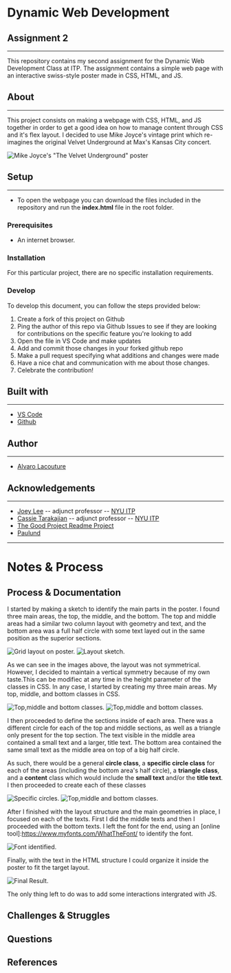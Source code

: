 # Dynamic Web Development 
## Assignment 2
***

This repository contains my second assignment for the Dynamic Web Development Class at ITP. The assignment contains a simple web page with an interactive swiss-style poster made in CSS, HTML, and JS.

## About
***

This project consists on making a webpage with CSS, HTML, and JS together in order to get a good idea on how to manage content through CSS and it's flex layout. I decided to use Mike Joyce's vintage print which re-imagines the original Velvet Underground at Max's Kansas City concert.

![Mike Joyce's "The Velvet Underground" poster](assets/MikeJoyce-velvetUnderground.jpg)


## Setup
***

 - To open the webpage you can download the files included in the repository and run the **index.html** file in the root folder.

### Prerequisites

 -  An internet browser.

### Installation

For this particular project, there are no specific installation requirements.

### Develop

To develop this document, you can follow the steps provided below:
1. Create a fork of this project on Github
2. Ping the author of this repo via Github Issues to see if they are looking for contributions on the specific feature you're looking to add
3. Open the file in VS Code and make updates 
4. Add and commit those changes in your forked github repo
5. Make a pull request specifying what additions and changes were made
6. Have a nice chat and communication with me about those changes. 
7. Celebrate the contribution! 

## Built with
***
* [VS Code](https://code.visualstudio.com/)
* [Github](https://github.com)


## Author
***
* [Alvaro Lacouture](https://alvarolacouture.com) 

## Acknowledgements
***
* [Joey Lee](https://jk-lee.com) -- adjunct professor -- [NYU ITP](https://itp.nyu.edu)
* [Cassie Tarakajian](https://cassietarakajian.com/) -- adjunct professor -- [NYU ITP](https://itp.nyu.edu)
* [The Good Project Readme Project](https://github.com/itp-dwd/2020-spring/blob/master/templates/readme-template.md)
* [Paulund](https://paulund.co.uk/how-to-create-different-shapes-in-css)



***
# Notes & Process



## Process & Documentation


I started by making a sketch to identify the main parts in the poster. I found three main areas, the top, the middle, and the bottom. The top and middle areas had a similar two column layout with geometry and text, and the bottom area was a full half circle with some text layed out in the same position as the superior sections.

![Grid layout on poster.](assets/layoutAnalysis_1.jpg)
![Layout sketch.](assets/layoutSketch.jpg)

As we can see in the images above, the layout was not symmetrical. However, I decided to maintain a vertical symmetry because of my own taste.This can be modifiec at any time in the height parameter of the classes in CSS. In any case, I started by creating my three main areas. My top, middle, and bottom classes in CSS.

![Top,middle and bottom classes.](assets/process_1.jpg)
![Top,middle and bottom classes.](assets/process_2.jpg)

I then proceeded to define the sections inside of each area. There was a different circle for each of the top and middle sections, as well as a triangle only present for the top section. The text visible in the middle area contained a small text and a larger, title text. The bottom area contained the same small text as the middle area on top of a big half circle.

 As such, there would be a general **circle class**, a **specific circle class** for each of the areas (including the bottom area's half circle), a **triangle class**, and a **content** class which would include the **small text** and/or the **title text**. I then proceeded to create each of these classes

![Specific circles.](assets/process_4.jpg)
![Top,middle and bottom classes.](assets/process_9.jpg)

After I finished with the layout structure and the main geometries in place, I focused on each of the texts. First I did the middle texts and then I proceeded with the bottom texts. I left the font for the end, using an [online tool]:https://www.myfonts.com/WhatTheFont/ to identify the font.


![Font identified.](fontAnalysis_2.jpg)

Finally, with the text in the HTML structure I could organize it inside the poster to fit the target layout.

![Final Result.](assets/process_10.jpg)

The only thing left to do was to add some interactions intergrated with JS.



## Challenges & Struggles


## Questions


## References

